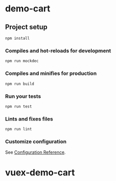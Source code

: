 # demo-cart

## Project setup
```
npm install
```

### Compiles and hot-reloads for development
```
npm run mockdec
```

### Compiles and minifies for production
```
npm run build
```

### Run your tests
```
npm run test
```

### Lints and fixes files
```
npm run lint
```

### Customize configuration
See [Configuration Reference](https://cli.vuejs.org/config/).
# vuex-demo-cart
